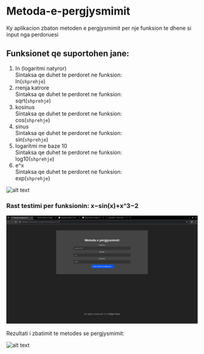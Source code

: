 # Metoda-e-pergjysmimit
Ky aplikacion zbaton metoden e pergjysmimit per nje funksion te dhene si input nga perdoruesi

## Funksionet qe suportohen jane:
  1. ln (logaritmi natyror) <br>
      Sintaksa qe duhet te perdoret ne funksion: <br>
        ln(`shprehje`)
  2. rrenja katrore <br>
      Sintaksa qe duhet te perdoret ne funksion: <br>
        sqrt(`shprehje`)
  3. kosinus <br>
      Sintaksa qe duhet te perdoret ne funksion: <br>
        cos(`shprehje`)
  4. sinus <br>
      Sintaksa qe duhet te perdoret ne funksion: <br>
        sin(`shprehje`)
  5. logaritmi me baze 10 <br>
      Sintaksa qe duhet te perdoret ne funksion: <br>
        log10(`shprehje`)
  6. e^x <br>
      Sintaksa qe duhet te perdoret ne funksion: <br>
        exp(`shprehje`)

![alt text](https://github.com/dejvvoci/Metoda-e-pergjysmimit/blob/main/images/webpage.jpeg)

### Rast testimi per funksionin: x−sin(x)+x^3−2


![alt text](https://github.com/dejvvoci/Metoda-e-pergjysmimit/blob/main/images/testCase1.jpeg)

Rezultati i zbatimit te metodes se pergjysmimit: <br>


![alt text](https://github.com/dejvvoci/Metoda-e-pergjysmimit/blob/main/images/resultCase1.png)